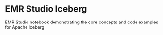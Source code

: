 # EMR Studio Iceberg
EMR Studio notebook demonstrating the core concepts and code examples for Apache Iceberg
